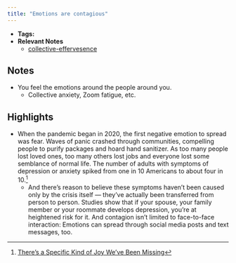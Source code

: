 ```yaml
---
title: "Emotions are contagious"
---
```


- **Tags:**
- **Relevant Notes**
	- [collective-effervesence](notes/sciences/psycho/collective-effervesence.md)


## Notes
- You feel the emotions around the people around you.
	- Collective anxiety, Zoom fatigue, etc.

## Highlights
- When the pandemic began in 2020, the first negative emotion to spread was fear. Waves of panic crashed through communities, compelling people to purify packages and hoard hand sanitizer. As too many people lost loved ones, too many others lost jobs and everyone lost some semblance of normal life. The number of adults with symptoms of depression or anxiety spiked from one in 10 Americans to about four in 10.[^1]
	- And there’s reason to believe these symptoms haven’t been caused only by the crisis itself — they’ve actually been transferred from person to person. Studies show that if your spouse, your family member or your roommate develops depression, you’re at heightened risk for it. And contagion isn’t limited to face-to-face interaction: Emotions can spread through social media posts and text messages, too.

[^1]: [There’s a Specific Kind of Joy We’ve Been Missing](https://www-nytimes-com.cdn.ampproject.org/c/s/www.nytimes.com/2021/07/10/opinion/sunday/covid-group-emotions-happiness.amp.html)